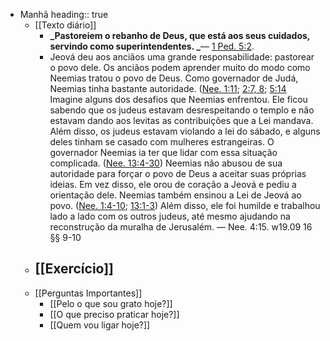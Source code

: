 - Manhã
  heading:: true
	- [[Texto diário]]
		- **_Pastoreiem o rebanho de Deus, que está aos seus cuidados, servindo como superintendentes. _**— [1 Ped. 5:2](https://wol.jw.org/pt/wol/bc/r5/lp-t/1102021405/104/0).
		- Jeová deu aos anciãos uma grande responsabilidade: pastorear o povo dele. Os anciãos podem aprender muito do modo como Neemias tratou o povo de Deus. Como governador de Judá, Neemias tinha bastante autoridade. ([Nee. 1:11](https://wol.jw.org/pt/wol/bc/r5/lp-t/1102021405/105/0); [2:7, 8](https://wol.jw.org/pt/wol/bc/r5/lp-t/1102021405/105/1); [5:14](https://wol.jw.org/pt/wol/bc/r5/lp-t/1102021405/105/2) Imagine alguns dos desafios que Neemias enfrentou. Ele ficou sabendo que os judeus estavam desrespeitando o templo e não estavam dando aos levitas as contribuições que a Lei mandava. Além disso, os judeus estavam violando a lei do sábado, e alguns deles tinham se casado com mulheres estrangeiras. O governador Neemias ia ter que lidar com essa situação complicada. ([Nee. 13:4-30]()) Neemias não abusou de sua autoridade para forçar o povo de Deus a aceitar suas próprias ideias. Em vez disso, ele orou de coração a Jeová e pediu a orientação dele. Neemias também ensinou a Lei de Jeová ao povo. ([Nee. 1:4-10](https://wol.jw.org/pt/wol/bc/r5/lp-t/1102021405/107/0); [13:1-3](https://wol.jw.org/pt/wol/bc/r5/lp-t/1102021405/107/1)) Além disso, ele foi humilde e trabalhou lado a lado com os outros judeus, até mesmo ajudando na reconstrução da muralha de Jerusalém. — Nee. 4:15. w19.09 16 §§ 9-10
	- [[Exercício]]
		-
	- [[Perguntas Importantes]]
		- [[Pelo o que sou grato hoje?]]
		- [[O que preciso praticar hoje?]]
		- [[Quem vou ligar hoje?]]